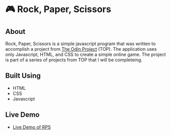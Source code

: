 # :video_game: Rock, Paper, Scissors

## About

Rock, Paper, Scissors is a simple javascript program that was written to accomplish a project from [The Odin Project](https://www.theodinproject.com/) (TOP). The application uses only Javascript, HTML, and CSS to create a simple online game. The project is part of a series of projects from TOP that I will be completeing.

## Built Using

- HTML
- CSS
- Javascript

## Live Demo

- [Live Demo of RPS](https://luinrandir.github.io/odin-rps/)
